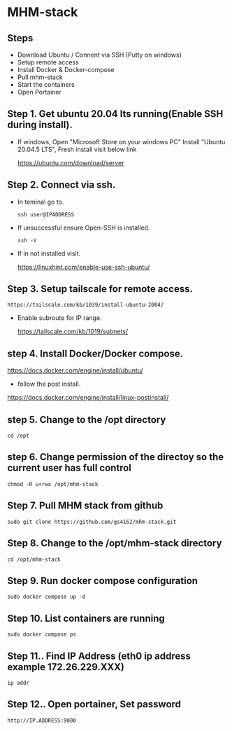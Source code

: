 # MHM-stack 

## Steps

+  Download Ubuntu / Connent via SSH (Putty on windows)
+  Setup remote access 
+  Install Docker & Docker-compose
+ Pull mhm-stack
+ Start the containers
+ Open Portainer

##  Step 1. Get ubuntu 20.04 lts running(Enable SSH during install).


+ If windows, Open "Microsoft Store on your windows PC" Install "Ubuntu 20.04.5 LTS", Fresh install visit below link

  https://ubuntu.com/download/server

## Step 2. Connect via ssh.

+ In teminal go to.
    ```
    ssh user@IPADDRESS
    ``` 
+  If unsuccessful ensure Open-SSH is   installed.
    ```
    ssh -V
    ```
+   If in not installed visit.


    https://linuxhint.com/enable-use-ssh-ubuntu/
    
## Step 3. Setup tailscale for remote access.

    https://tailscale.com/kb/1039/install-ubuntu-2004/

+ Enable subroute for IP range.

    https://tailscale.com/kb/1019/subnets/

## step 4. Install Docker/Docker compose.

https://docs.docker.com/engine/install/ubuntu/

+ follow the post install.

https://docs.docker.com/engine/install/linux-postinstall/
## step 5. Change to the /opt directory 

```
cd /opt
```
## step 6. Change permission of the directoy so the current user has full control
```
chmod -R u+rwx /opt/mhm-stack
```


## Step 7. Pull MHM stack from github 
```
sudo git clone https://github.com/gs4162/mhm-stack.git
```
## Step 8. Change to the /opt/mhm-stack directory 
```
cd /opt/mhm-stack
```
## Step 9. Run docker compose configuration
```
sudo docker compose up -d
```
## Step 10. List containers are running
```
sudo docker compose ps
```

## Step 11.. Find IP Address (eth0 ip address example 172.26.229.XXX)
```
ip addr
```
## Step 12.. Open portainer, Set password
```
http://IP.ADDRESS:9000
```
